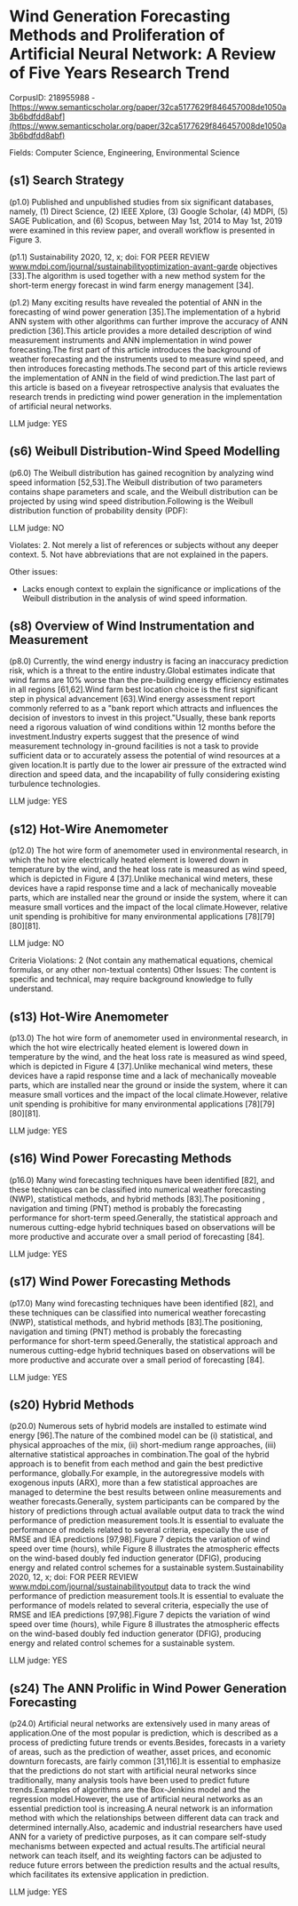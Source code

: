 # Wind Generation Forecasting Methods and Proliferation of Artificial Neural Network: A Review of Five Years Research Trend

CorpusID: 218955988 - [https://www.semanticscholar.org/paper/32ca5177629f846457008de1050a3b6bdfdd8abf](https://www.semanticscholar.org/paper/32ca5177629f846457008de1050a3b6bdfdd8abf)

Fields: Computer Science, Engineering, Environmental Science

## (s1) Search Strategy
(p1.0) Published and unpublished studies from six significant databases, namely, (1) Direct Science, (2) IEEE Xplore, (3) Google Scholar, (4) MDPI, (5) SAGE Publication, and (6) Scopus, between May 1st, 2014 to May 1st, 2019 were examined in this review paper, and overall workflow is presented in Figure 3.

(p1.1) Sustainability 2020, 12, x; doi: FOR PEER REVIEW www.mdpi.com/journal/sustainabilityoptimization-avant-garde objectives [33].The algorithm is used together with a new method system for the short-term energy forecast in wind farm energy management [34].

(p1.2) Many exciting results have revealed the potential of ANN in the forecasting of wind power generation [35].The implementation of a hybrid ANN system with other algorithms can further improve the accuracy of ANN prediction [36].This article provides a more detailed description of wind measurement instruments and ANN implementation in wind power forecasting.The first part of this article introduces the background of weather forecasting and the instruments used to measure wind speed, and then introduces forecasting methods.The second part of this article reviews the implementation of ANN in the field of wind prediction.The last part of this article is based on a fiveyear retrospective analysis that evaluates the research trends in predicting wind power generation in the implementation of artificial neural networks.

LLM judge: YES

## (s6) Weibull Distribution-Wind Speed Modelling
(p6.0) The Weibull distribution has gained recognition by analyzing wind speed information [52,53].The Weibull distribution of two parameters contains shape parameters and scale, and the Weibull distribution can be projected by using wind speed distribution.Following is the Weibull distribution function of probability density (PDF):

LLM judge: NO

Violates: 
2. Not merely a list of references or subjects without any deeper context.
5. Not have abbreviations that are not explained in the papers.

Other issues:
- Lacks enough context to explain the significance or implications of the Weibull distribution in the analysis of wind speed information.

## (s8) Overview of Wind Instrumentation and Measurement
(p8.0) Currently, the wind energy industry is facing an inaccuracy prediction risk, which is a threat to the entire industry.Global estimates indicate that wind farms are 10% worse than the pre-building energy efficiency estimates in all regions [61,62].Wind farm best location choice is the first significant step in physical advancement [63].Wind energy assessment report commonly referred to as a "bank report which attracts and influences the decision of investors to invest in this project."Usually, these bank reports need a rigorous valuation of wind conditions within 12 months before the investment.Industry experts suggest that the presence of wind measurement technology in-ground facilities is not a task to provide sufficient data or to accurately assess the potential of wind resources at a given location.It is partly due to the lower air pressure of the extracted wind direction and speed data, and the incapability of fully considering existing turbulence technologies.

LLM judge: YES

## (s12) Hot-Wire Anemometer
(p12.0) The hot wire form of anemometer used in environmental research, in which the hot wire electrically heated element is lowered down in temperature by the wind, and the heat loss rate is measured as wind speed, which is depicted in Figure 4 [37].Unlike mechanical wind meters, these devices have a rapid response time and a lack of mechanically moveable parts, which are installed near the ground or inside the system, where it can measure small vortices and the impact of the local climate.However, relative unit spending is prohibitive for many environmental applications [78][79][80][81].

LLM judge: NO

Criteria Violations: 2 (Not contain any mathematical equations, chemical formulas, or any other non-textual contents)
Other Issues: The content is specific and technical, may require background knowledge to fully understand.

## (s13) Hot-Wire Anemometer
(p13.0) The hot wire form of anemometer used in environmental research, in which the hot wire electrically heated element is lowered down in temperature by the wind, and the heat loss rate is measured as wind speed, which is depicted in Figure 4 [37].Unlike mechanical wind meters, these devices have a rapid response time and a lack of mechanically moveable parts, which are installed near the ground or inside the system, where it can measure small vortices and the impact of the local climate.However, relative unit spending is prohibitive for many environmental applications [78][79][80][81].

LLM judge: YES

## (s16) Wind Power Forecasting Methods
(p16.0) Many wind forecasting techniques have been identified [82], and these techniques can be classified into numerical weather forecasting (NWP), statistical methods, and hybrid methods [83].The positioning , navigation and timing (PNT) method is probably the forecasting performance for short-term speed.Generally, the statistical approach and numerous cutting-edge hybrid techniques based on observations will be more productive and accurate over a small period of forecasting [84].

LLM judge: YES

## (s17) Wind Power Forecasting Methods
(p17.0) Many wind forecasting techniques have been identified [82], and these techniques can be classified into numerical weather forecasting (NWP), statistical methods, and hybrid methods [83].The positioning, navigation and timing (PNT) method is probably the forecasting performance for short-term speed.Generally, the statistical approach and numerous cutting-edge hybrid techniques based on observations will be more productive and accurate over a small period of forecasting [84].

LLM judge: YES

## (s20) Hybrid Methods
(p20.0) Numerous sets of hybrid models are installed to estimate wind energy [96].The nature of the combined model can be (i) statistical, and physical approaches of the mix, (ii) short-medium range approaches, (iii) alternative statistical approaches in combination.The goal of the hybrid approach is to benefit from each method and gain the best predictive performance, globally.For example, in the autoregressive models with exogenous inputs (ARX), more than a few statistical approaches are managed to determine the best results between online measurements and weather forecasts.Generally, system participants can be compared by the history of predictions through actual available output data to track the wind performance of prediction measurement tools.It is essential to evaluate the performance of models related to several criteria, especially the use of RMSE and IEA predictions [97,98].Figure 7 depicts the variation of wind speed over time (hours), while Figure 8 illustrates the atmospheric effects on the wind-based doubly fed induction generator (DFIG), producing energy and related control schemes for a sustainable system.Sustainability 2020, 12, x; doi: FOR PEER REVIEW www.mdpi.com/journal/sustainabilityoutput data to track the wind performance of prediction measurement tools.It is essential to evaluate the performance of models related to several criteria, especially the use of RMSE and IEA predictions [97,98].Figure 7 depicts the variation of wind speed over time (hours), while Figure 8 illustrates the atmospheric effects on the wind-based doubly fed induction generator (DFIG), producing energy and related control schemes for a sustainable system.

LLM judge: YES

## (s24) The ANN Prolific in Wind Power Generation Forecasting
(p24.0) Artificial neural networks are extensively used in many areas of application.One of the most popular is prediction, which is described as a process of predicting future trends or events.Besides, forecasts in a variety of areas, such as the prediction of weather, asset prices, and economic downturn forecasts, are fairly common [31,116].It is essential to emphasize that the predictions do not start with artificial neural networks since traditionally, many analysis tools have been used to predict future trends.Examples of algorithms are the Box-Jenkins model and the regression model.However, the use of artificial neural networks as an essential prediction tool is increasing.A neural network is an information method with which the relationships between different data can track and determined internally.Also, academic and industrial researchers have used ANN for a variety of predictive purposes, as it can compare self-study mechanisms between expected and actual results.The artificial neural network can teach itself, and its weighting factors can be adjusted to reduce future errors between the prediction results and the actual results, which facilitates its extensive application in prediction.

LLM judge: YES

